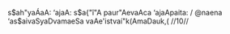 s$ah"yaÁaA: ‘ajaA: s$a{"î"A paur"AevaAca ‘ajaApaita: /
@naena ‘as$aivaSyaDvamaeSa vaAe'istvaí"k(AmaDauk,( //10//